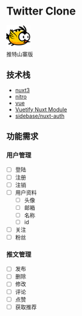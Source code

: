 # Twitter Clone
![icon](./public/icon.png)<br/>
推特山寨版

## 技术栈
- [nuxt3](https://nuxt.com/)
- [nitro](https://nitro.unjs.io/)
- [vue](https://vuejs.org/)
- [Vuetify Nuxt Module](https://vuetify-nuxt-module.netlify.app/)
- [sidebase/nuxt-auth](https://sidebase.io/nuxt-auth/getting-started)

## 功能需求

### 用户管理
- [ ] 登陆
- [ ] 注册
- [ ] 注销
- [ ] 用户资料
    - [ ] 头像
    - [ ] 邮箱
    - [ ] 名称
    - [ ] id
- [ ] 关注
- [ ] 粉丝

### 推文管理
- [ ] 发布
- [ ] 删除
- [ ] 修改
- [ ] 评论
- [ ] 点赞
- [ ] 获取推荐